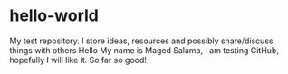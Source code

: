 # hello-world
My test repository. I store ideas, resources and possibly share/discuss things with others
Hello My name is Maged Salama, I am testing GitHub, hopefully I will like it.
So far so good!
